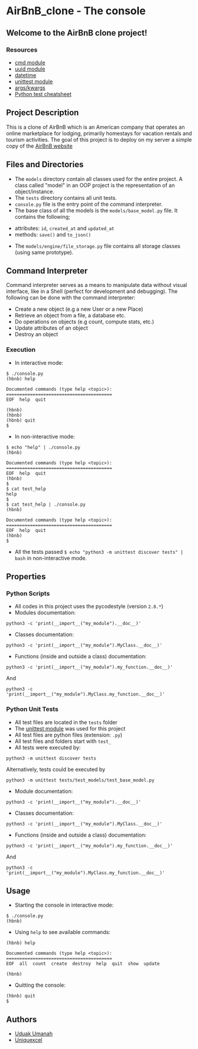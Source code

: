 # AirBnB_clone - The console
## Welcome to the AirBnB clone project!
### Resources
* [cmd module](https://docs.python.org/3.8/library/cmd.html)
* [uuid module](https://docs.python.org/3.8/library/uuid.html)
* [datetime](https://docs.python.org/3.8/library/datetime.html)
* [unittest module](https://docs.python.org/3.8/library/unittest.html#module-unittest)
* [args/kwargs](https://yasoob.me/2013/08/04/args-and-kwargs-in-python-explained/)
* [Python test cheatsheet](https://www.pythonsheets.com/notes/python-tests.html)
## Project Description
This is a clone of AirBnB which is an American company that operates an online marketplace for lodging, primarily homestays for vacation rentals and tourism activities.
The goal of this project is to deploy on my server a simple copy of the [AirBnB website](https://www.airbnb.com/)
## Files and Directories
* The `models` directory contain all classes used for the entire project. A class called "model" in an OOP project is the representation of an object/instance.
* The `tests` directory contains all unit tests.
* `console.py` file is the entry point of the command interpreter.
* The base class of all the models is the `models/base_model.py` file. It contains the following;
- attributes: `id`, `created_at` and `updated_at`
- methods: `save()` and `to_json()`
* The `models/engine/file_storage.py` file contains all storage classes (using same prototype).
## Command Interpreter
Command interpreter serves as a means to manipulate data without visual interface, like in a Shell (perfect for development and debugging). The following can be done with the command interpreter:
- Create a new object (e.g a new User or a new Place)
- Retrieve an object from a file, a database etc.
- Do operations on objects (e.g count, compute stats, etc.)
- Update attributes of an object
- Destroy an object
### Execution
* In interactive mode:
```
$ ./console.py
(hbnb) help

Documented commands (type help <topic>):
========================================
EOF  help  quit

(hbnb)
(hbnb)
(hbnb) quit
$
```
* In non-interactive mode:
```
$ echo "help" | ./console.py
(hbnb)

Documented commands (type help <topic>):
========================================
EOF  help  quit
(hbnb) 
$
$ cat test_help
help
$
$ cat test_help | ./console.py
(hbnb)

Documented commands (type help <topic>):
========================================
EOF  help  quit
(hbnb) 
$
```
* All the tests passed `$ echo "python3 -m unittest discover tests" | bash` in non-interactive mode.
## Properties
### Python Scripts
* All codes in this project uses the pycodestyle (version `2.8.*`)
* Modules documentation:
```
python3 -c 'print(__import__("my_module").__doc__)'
```
* Classes documentation:
```
python3 -c 'print(__import__("my_module").MyClass.__doc__)'
```
* Functions (inside and outside a class) documentation:
```
python3 -c 'print(__import__("my_module").my_function.__doc__)'
```
And
```
python3 -c 'print(__import__("my_module").MyClass.my_function.__doc__)'
```
### Python Unit Tests
* All test files are located in the `tests` folder
* The [unittest module](https://docs.python.org/3.4/library/unittest.html#module-unittest) was used for this project
* All test files are python files (extension: `.py`)
* All test files and folders start with `test_`
* All tests were executed by:
```
python3 -m unittest discover tests
```
Alternatively, tests could be executed by
```
python3 -m unittest tests/test_models/test_base_model.py
```
* Module documentation:
```
python3 -c 'print(__import__("my_module").__doc__)'
```
* Classes documentation:
```
python3 -c 'print(__import__("my_module").MyClass.__doc__)'
```
* Functions (inside and outside a class) documentation:
```
python3 -c 'print(__import__("my_module").my_function.__doc__)'
```
And
```
python3 -c 'print(__import__("my_module").MyClass.my_function.__doc__)'
```
## Usage
* Starting the console in interactive mode:
```
$ ./console.py
(hbnb)
```
* Using `help` to see available commands:
```
(hbnb) help

Documented commands (type help <topic>):
========================================
EOF  all  count  create  destroy  help  quit  show  update

(hbnb)
```
* Quitting the console:
```
(hbnb) quit
$
```
## Authors
- [Uduak Umanah](https://github.com/Eyakenojnr/)
- [Uniquexcel](https://github.com/Uniquexcel)
